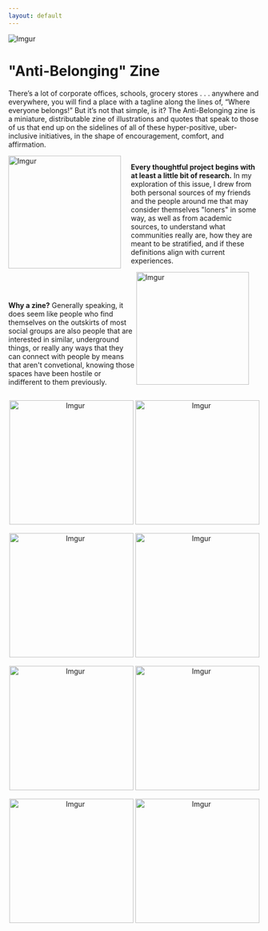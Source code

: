 ```yaml
---
layout: default
---
```


![Imgur](https://i.imgur.com/KKhXXBw.jpg)

# "Anti-Belonging" Zine

There’s a lot of corporate offices, schools, grocery stores . . . anywhere and everywhere, you will find a place with a tagline along the lines of, “Where everyone belongs!” But it’s not that simple, is it? The Anti-Belonging zine is a miniature, distributable zine of illustrations and quotes that speak to those of us that end up on the sidelines of all of these hyper-positive, uber-inclusive initiatives, in the shape of encouragement, comfort, and affirmation. 

<body>
 <img src="https://i.imgur.com/MwSTGku.jpg" alt="Imgur" style="display: inline-block; width: 225px; max-width: 50%; float: left; margin-right: 20px;">
 <p style="display: inline-block; width: 50%;"><b>Every thoughtful project begins with at least a little bit of research.</b> In my exploration of this issue, I drew from both personal sources of my friends and the people around me that may consider themselves "loners" in some way, as well as from academic sources, to understand what communities really are, how they are meant to be stratified, and if these definitions align with current experiences.</p>
</body>

<body>
  <p style="display: inline-block; width: 50%;"><b>Why a zine?</b> Generally speaking, it does seem like people who find themselves on the outskirts of most social groups are also people that are interested in similar, underground things, or really any ways that they can connect with people by means that aren't convetional, knowing those spaces have been hostile or indifferent to them previously.</p>
  <img src="https://i.imgur.com/uocJUim.jpg" alt="Imgur" style="display: inline-block; width: 225px; max-width: 50%;">
</body>

<p align="center">
 <img src="https://i.imgur.com/NzlmhhD.png" alt="Imgur" style="width:248px;">
 <img src="https://i.imgur.com/83evuGU.png" alt="Imgur" style="width:248px;">
</p>

<p align="center">
 <img src="https://i.imgur.com/jcuqWi4.png" alt="Imgur" style="width:248px;">
 <img src="https://i.imgur.com/W3oQpCQ.png" alt="Imgur" style="width:248px;">
</p>

<p align="center">
 <img src="https://i.imgur.com/WywwFDf.png" alt="Imgur" style="width:248px;">
 <img src="https://i.imgur.com/ah7IwZL.png" alt="Imgur" style="width:248px;">
</p>

<p align="center">
 <img src="https://i.imgur.com/Jdbmwmg.png" alt="Imgur" style="width:248px;">
 <img src="https://i.imgur.com/CxoTm1V.png" alt="Imgur" style="width:248px;">
</p>


